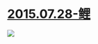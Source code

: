  # [2015.07.28-鲤](https://www.bilibili.com/video/av2641452/ )
![](https://bilicoverimg.github.io/2015/2015.07.28-鲤.jpg )
